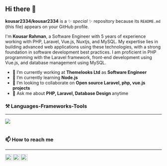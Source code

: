 ## Hi there 👋 

**kousar2334/kousar2334** is a ✨ _special_ ✨ repository because its `README.md` (this file) appears on your GitHub profile.
<p>
  I'm <b>Kousar Rahman</b>, a Software Engineer with 5 years of experience working with PHP, Laravel,  Vue.js, Nuxtjs, and MySQL. My expertise lies in building advanced web applications using these technologies, with a strong foundation in software development best practices. I am proficient in PHP programming with the Laravel framework, front-end development using Vue.js, and database management using MySQL.
</p>

- 🔭 I’m currently working at <b>Themelooks Ltd</b> as <b>Software Engineer</b>
- 🌱 I’m currently learning <b>Node.js</b>
- 👯 I’m looking to collaborate on <b>Open source Laravel, php, vue.js projects</b>
- 💬 Ask me about <b>PHP, Laravel, Database Design </b> anytime
  
<h3>⚒️ Languages-Frameworks-Tools</h2>
<hr>
<div>
    <img src="https://skillicons.dev/icons?i=php,laravel,mysql,docker,javascript,jquery,vuejs,nuxtjs,html,css,vscode,github,bootstrap,aws,linux,git" /><br>
</div>
<br>
<h3>📫 How to reach me</h2>
<hr>
<div>
<a href="https://www.linkedin.com/in/kousarrahman/"><img align="left" alt="LinkedIn" width="22px" src="https://cdn.jsdelivr.net/npm/simple-icons@v3/icons/linkedin.svg" /></a>
<a href="mailto:kousar.cse2334@gmail.com"><img align="left" alt="Twitter" width="22px" src="https://cdn.jsdelivr.net/npm/simple-icons@v3/icons/gmail.svg" /></a>
<a href="https://www.facebook.com/kousarrahman"><img align="left" alt="Twitter" width="22px" src="https://cdn.jsdelivr.net/npm/simple-icons@v3/icons/facebook.svg" /></a>
</div>
<br />

